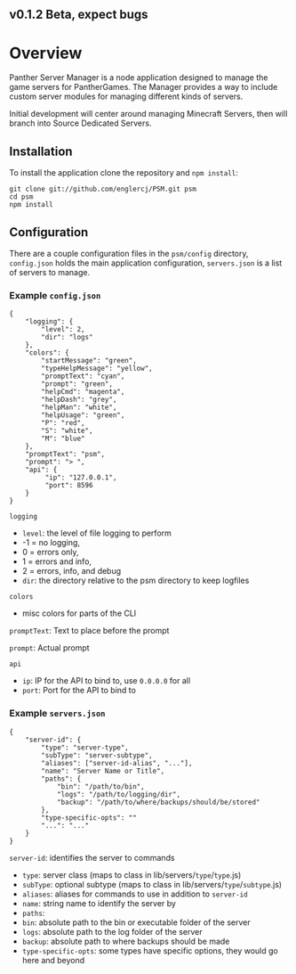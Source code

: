 ## v0.1.2 Beta, expect bugs

Overview
========
Panther Server Manager is a node application designed to manage the game servers for PantherGames. The Manager
provides a way to include custom server modules for managing different kinds of servers.

Initial development will center around managing Minecraft Servers, then will branch into Source Dedicated Servers.

Installation
------------
To install the application clone the repository and `npm install`:

    git clone git://github.com/englercj/PSM.git psm
    cd psm
    npm install

Configuration
-------------
There are a couple configuration files in the `psm/config` directory, `config.json` holds the
main application configuration, `servers.json` is a list of servers to manage.

### Example `config.json`

	{
		"logging": {
			"level": 2,
			"dir": "logs"
		},
		"colors": {
			"startMessage": "green",
			"typeHelpMessage": "yellow",
			"promptText": "cyan",
			"prompt": "green",
			"helpCmd": "magenta",
			"helpDash": "grey",
			"helpMan": "white",
			"helpUsage": "green",
			"P": "red",
			"S": "white",
			"M": "blue"
		},
		"promptText": "psm",
		"prompt": "> ",
		"api": {
			 "ip": "127.0.0.1",
			 "port": 8596
		}
	}

`logging`

 - `level`: the level of file logging to perform
  - -1 = no logging, 
  - 0 = errors only, 
  - 1 = errors and info, 
  - 2 = errors, info, and debug
 - `dir`: the directory relative to the psm directory to keep logfiles

`colors`

 - misc colors for parts of the CLI

`promptText`: Text to place before the prompt

`prompt`: Actual prompt

`api`

 - `ip`: IP for the API to bind to, use `0.0.0.0` for all
 - `port`: Port for the API to bind to

### Example `servers.json`

	{
	    "server-id": {
	        "type": "server-type",
	        "subType": "server-subtype",
	        "aliases": ["server-id-alias", "..."],
	        "name": "Server Name or Title",
	        "paths": {
	            "bin": "/path/to/bin",
	            "logs": "/path/to/logging/dir",
	            "backup": "/path/to/where/backups/should/be/stored"
	        },
	        "type-specific-opts": ""
	        "...": "..."
	    }
	}

`server-id`: identifies the server to commands

 - `type`: server class (maps to class in lib/servers/`type`/`type`.js)
 - `subType`: optional subtype (maps to class in lib/servers/`type`/`subtype`.js)
 - `aliases`: aliases for commands to use in addition to `server-id`
 - `name`: string name to identify the server by
 - `paths`:
  - `bin`: absolute path to the bin or executable folder of the server
  - `logs`: absolute path to the log folder of the server
  - `backup`: absolute path to where backups should be made
 - `type-specific-opts`: some types have specific options, they would go here and beyond